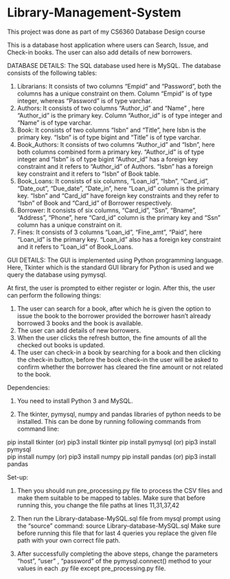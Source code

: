 # Library-Management-System
This project was done as part of my CS6360 Database Design course

This is a database host application where users can Search, Issue, and Check-in books. The user can also add details of new borrowers.


DATABASE DETAILS:
The SQL database used here is MySQL.
The database consists of the following tables:
1. Librarians: It consists of two columns “Empid” and “Password”, both the columns has a unique constraint on them.
Column “Empid” is of type integer, whereas “Password” is of type varchar.
2. Authors: It consists of two columns “Author_id” and “Name” , here “Author_id” is the primary key.
Column “Author_id” is of type integer and “Name” is of type varchar.
3. Book: It consists of two columns “Isbn” and “Title”, here Isbn is the primary key. “Isbn” is of type bigint and “Title” is of type varchar.
4. Book_Authors: It consists of two columns “Author_id” and “Isbn”, here both columns combined form a primary key.
“Author_id” is of type integer and “Isbn” is of type bigint
“Author_id” has a foreign key constraint and it refers to “Author_id” of Authors.
“Isbn” has a foreign key constraint and it refers to “Isbn” of Book table.
5. Book_Loans: It consists of six columns, “Loan_id”, “Isbn”, “Card_id”, “Date_out”, “Due_date”, “Date_in”, here “Loan_id” column is the primary key.
“Isbn” and “Card_id” have foreign key constraints and they refer to “Isbn” of Book and “Card_id” of Borrower respectively.
6. Borrower: It consists of six columns, “Card_id”, “Ssn”, “Bname”, “Address”, “Phone”, here “Card_id” column is the primary key and “Ssn” column has a unique constraint on it.
7. Fines: It consists of 3 columns “Loan_id”, “Fine_amt”, “Paid”, here “Loan_id” is the primary key.
“Loan_id” also has a foreign key constraint and it refers to “Loan_id” of Book_Loans.


GUI DETAILS:
The GUI is implemented using Python programming language. Here, Tkinter which is the standard GUI library for Python is used and we query the database using pymysql.
       
At first, the user is prompted to either register or login. After this, the user can perform the following things:
1. The user can search for a book, after which he is given the option to issue the book to the borrower provided the borrower hasn’t already borrowed 3 books and the book is available.
2. The user can add details of new borrowers.
3. When the user clicks the refresh button, the fine amounts of all the checked out books is updated.
4. The user can check-in a book by searching for a book and then clicking the check-in button, before the book check-in the user will be asked to confirm whether the borrower has cleared the fine amount or not related to the book.


Dependencies:
1. You need to install Python 3 and MySQL.

2. The tkinter, pymysql, numpy and pandas libraries of python needs to be installed. This can be done by running following commands from command line:

pip install tkinter (or) pip3 install tkinter
pip install pymysql (or) pip3 install pymysql  
pip install numpy (or) pip3 install numpy
pip install pandas (or) pip3 install pandas

Set-up:
1. Then you should run pre_processing.py file to process the CSV files and make them suitable to be mapped to tables.
Make sure that before running this, you change the file paths at lines 11,31,37,42

2. Then run the Library-database-MySQL.sql file from mysql prompt using the “source” command:   source Library-database-MySQL.sql
Make sure before running this file that for last 4 queries you replace the given file path with your own correct file path.

3. After successfully completing the above steps, change the parameters “host”, “user” , “password” of the pymysql.connect() method to your values in each .py file except pre_processing.py file.
